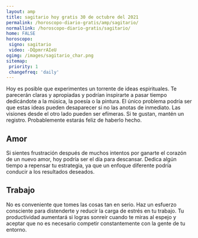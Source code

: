 ```yaml
---
layout: amp
title: sagitario hoy gratis 30 de octubre del 2021 
permalink: /horoscopo-diario-gratis/amp/sagitario/
normallink: /horoscopo-diario-gratis/sagitario/
home: FALSE
horoscopo:
 signo: sagitario
 video: -DQpmrrAIeU
ogimg: /images/sagitario_char.png
sitemap:
 priority: 1
 changefreq: 'daily'
---
```



Hoy es posible que experimentes un torrente de ideas espirituales. Te parecerán claras y apropiadas y podrían inspirarte a pasar tiempo dedicándote a la música, la poesía o la pintura. El único problema podría ser que estas ideas pueden desaparecer si no las anotas de inmediato. Las visiones desde el otro lado pueden ser efímeras. Si te gustan, mantén un registro. Probablemente estarás feliz de haberlo hecho.

## Amor

Si sientes frustración después de muchos intentos por ganarte el corazón de un nuevo amor, hoy podría ser el día para descansar. Dedica algún tiempo a repensar tu estrategia, ya que un enfoque diferente podría conducir a los resultados deseados.

## Trabajo

No es conveniente que tomes las cosas tan en serio. Haz un esfuerzo consciente para distenderte y reducir la carga de estrés en tu trabajo. Tu productividad aumentará si logras sonreír cuando te miras al espejo y aceptar que no es necesario competir constantemente con la gente de tu entorno.